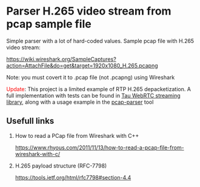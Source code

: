 # Parser H.265 video stream from pcap sample file

Simple parser with a lot of hard-coded values. Sample pcap file with H.265 video stream:

https://wiki.wireshark.org/SampleCaptures?action=AttachFile&do=get&target=1920x1080_H.265.pcapng

Note: you must covert it to .pcap file (not .pcapng) using Wireshark

<span style="color: red;">Update</span>: This project is a limited example of RTP H.265 depacketization. A full implementation with tests can be found in [Tau WebRTC streaming library](https://github.com/dkozyr/tau), along with a usage example in the [pcap-parser](https://github.com/dkozyr/tau/tree/main/apps/pcap-parser) tool

## Usefull links

1. How to read a PCap file from Wireshark with C++

   https://www.rhyous.com/2011/11/13/how-to-read-a-pcap-file-from-wireshark-with-c/

2. H.265 payload structure (RFC-7798)

   https://tools.ietf.org/html/rfc7798#section-4.4

